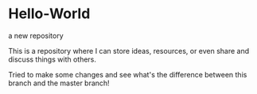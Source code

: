 # Hello-World
a new repository 

This is a repository where I can store ideas, resources, or even share and discuss things with others.

Tried to make some changes and see what's the difference between this branch and the master branch!
